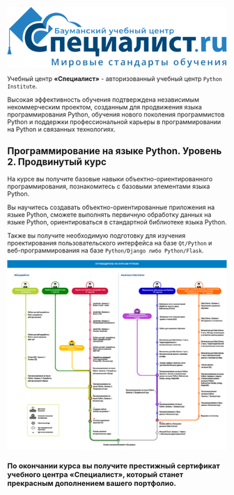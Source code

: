![](./ets/logo-desktop.svg)

Учебный центр __«Специалист»__ - авторизованный учебный центр `Python Institute`. 

Высокая эффективность обучения подтверждена независимым некоммерческим проектом, созданным для продвижения языка программирования Python, обучения нового поколения программистов Python и поддержки профессиональной карьеры в программировании на Python и связанных технологиях.


## Программирование на языке Python. Уровень 2. Продвинутый курс

На курсе вы получите базовые навыки объектно-ориентированного программирования, познакомитесь с базовыми элементами языка Python.


Вы научитесь создавать объектно-ориентированные приложения на языке Python, сможете выполнять первичную обработку данных на языке Python, ориентироваться в стандартной библиотеке языка Python.

Также вы получите необходимую подготовку для изучения проектирования пользовательского интерфейса на базе `Qt/Python` и веб-программирования на базе `Python/Django либо Python/Flask`.

![](./ets/python.jpg)



### По окончании курса вы получите престижный сертификат учебного центра «Специалист», который станет прекрасным дополнением вашего портфолио.